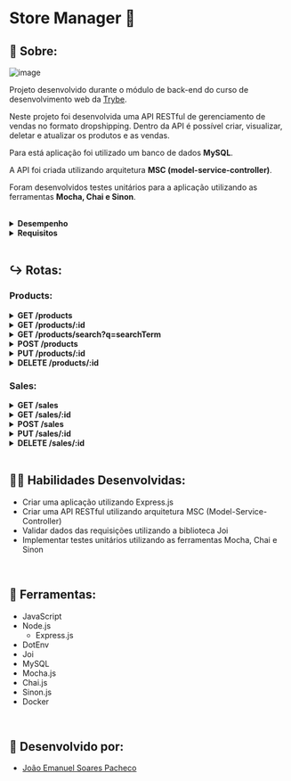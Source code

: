 # Store Manager 🏬

## 📄 Sobre:

![image](https://user-images.githubusercontent.com/99846604/209247395-9384315d-0bc6-4178-9617-e9fa9f6084d8.png)

Projeto desenvolvido durante o módulo de back-end do curso de desenvolvimento web da [Trybe](https://www.betrybe.com/).

Neste projeto foi desenvolvida uma API RESTful de gerenciamento de vendas no formato dropshipping. Dentro da API é possível criar, visualizar, deletar e atualizar os produtos e as vendas.

Para está aplicação foi utilizado um banco de dados <strong>MySQL</strong>.

A API foi criada utilizando arquitetura <strong>MSC (model-service-controller)</strong>.

Foram desenvolvidos testes unitários para a aplicação utilizando as ferramentas <strong>Mocha, Chai e Sinon</strong>.

</br>
<details>
<summary><strong>Desempenho</strong></summary>
Aprovado com 100% de desempenho em todos os requisitos
</details>

<details>
<summary><strong>Requisitos</strong></summary>
</br>
<strong>Requisitos obrigatórios:</strong> </br>

1. Crie endpoints para listar produtos </br>
2. Desenvolva testes que cubram no mínimo 5% das camadas da sua aplicação </br>
3. Crie endpoint para cadastrar produtos </br>
4. Crie validações para produtos </br>
5. Desenvolva testes que cubram no mínimo 10% das camadas da sua aplicação </br>
6. Crie endpoint para validar e cadastrar vendas </br>
7. Desenvolva testes que cubram no mínimo 15% das camadas da sua aplicação </br>
8. Crie endpoints para listar vendas </br>
9. Desenvolva testes que cubram no mínimo 20% das camadas da sua aplicação </br>
10. Crie endpoint para atualizar um produto </br>
11. Desenvolva testes que cubram no mínimo 25% das camadas da sua aplicação </br>
12. Crie endpoint para deletar um produto </br>
</br>

<strong>Requisitos bônus:</strong> </br>

13. Desenvolva testes que cubram no mínimo 30% das camadas da sua aplicação </br>
14. Crie endpoint para deletar uma venda </br>
15. Desenvolva testes que cubram no mínimo 35% das camadas da sua aplicação </br>
16. Crie endpoint para atualizar uma venda </br>
17. Desenvolva testes que cubram no mínimo 40% das camadas da sua aplicação </br>
18. Crie endpoint products/search?q=searchTerm </br>
19. Desenvolva testes que cubram no mínimo 50% das camadas da sua aplicação </br>
20. Desenvolva testes que cubram no mínimo 60% das camadas da sua aplicação </br>

</details>
</br>

## ↪️ Rotas:
### Products:
<details>
<summary><strong>GET /products</strong></summary>
 
Lista todos os produtos cadastrados no banco de dados </br>
> * Se bem-sucedido, retorna status 200 e um array com todos os produtos cadastrados

</details>
<details>
<summary><strong>GET /products/:id</strong></summary>
 
Lista apenas o produto correspondente ao id da rota </br>
> * Se bem-sucedido, retorna status 200 e um objeto contendo as informações do produto

</details>
<details>
<summary><strong>GET /products/search?q=searchTerm</strong></summary>
 
Lista todos os produtos que possuem em seu nome o termo passado na rota</br>
> * Se bem-sucedido, retorna status 200 e um array contendo os produtos que correspondem a busca
> * Se o termo de busca for vazio, retorna status 200 e um array contendo todos os produtos cadastrados

</details>
<details>
<summary><strong>POST /products</strong></summary>
 
Cadastra um novo produto no banco de dados</br>
> * Se bem-sucedido, retorna status 201 e um objeto contendo os dados do novo produto

</details>
<details>
<summary><strong>PUT /products/:id</strong></summary>
 
Altera as informações de um produto cadastrado no banco de dados </br>
> * Se bem-sucedido, retorna status 200 e um objeto contendo os dados atualizados do produto

</details>
<details>
<summary><strong>DELETE /products/:id</strong></summary>
 
Remove um produto cadastrado do banco de dados </br>
> * Se bem-sucedido, retorna apenas o status 204

</details>

### Sales:
<details>
<summary><strong>GET /sales</strong></summary>

Lista todas as vendas cadastradas no banco de dados </br>
> * Se bem-sucedido, retorna status 200 e um array com todas as vendas cadastradas

</details>
<details>
<summary><strong>GET /sales/:id</strong></summary>

Lista apenas a venda correspondente ao id da rota </br>
> * Se bem-sucedido, retorna status 200 e um array contendo as informações da venda

</details>
<details>
<summary><strong>POST /sales</strong></summary>

Cadastra uma nova venda no banco de dados </br>
> * Se bem-sucedido, retorna status 201 e um objeto contendo o id da venda e um array com as informações dos produtos vendidos

</details>
<details>
<summary><strong>PUT /sales/:id</strong></summary>

Altera as informações de uma venda cadastrada no banco de dados
> * Se bem-sucedido, retorna status 200 e um objeto contendo o id da venda e um array com as informações atualizadas dos produtos vendidos

</details>
<details>
<summary><strong>DELETE /sales/:id</strong></summary>

Remove uma venda cadastrada no banco de dados
> * Se bem-sucedido, retorna apenas um status 204

</details>
</br>


## 🤹🏽 Habilidades Desenvolvidas:
* Criar uma aplicação utilizando Express.js
* Criar uma API RESTful utilizando arquitetura MSC (Model-Service-Controller)
* Validar dados das requisições utilizando a biblioteca Joi
* Implementar testes unitários utilizando as ferramentas Mocha, Chai e Sinon
</br>

## 🧰 Ferramentas:
* JavaScript
* Node.js
  * Express.js
* DotEnv
* Joi
* MySQL
* Mocha.js
* Chai.js
* Sinon.js
* Docker
</br>

## 📝 Desenvolvido por:
* [João Emanuel Soares Pacheco](https://github.com/joaoespacheco)

